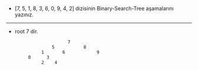 * [7, 5, 1, 8, 3, 6, 0, 9, 4, 2] dizisinin Binary-Search-Tree aşamalarını yazınız.
***
* root 7 dir.

                          7
                    5           8
                1       6            9
           0      3
                2    4 
                           